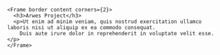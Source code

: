     <Frame border content corners={2}>
      <h3>Arwes Project</h3>
      <p>Ut enim ad minim veniam, quis nostrud exercitation ullamco laboris nisi ut aliquip ex ea commodo consequat.
        Duis aute irure dolor in reprehenderit in voluptate velit esse.</p>
    </Frame>
